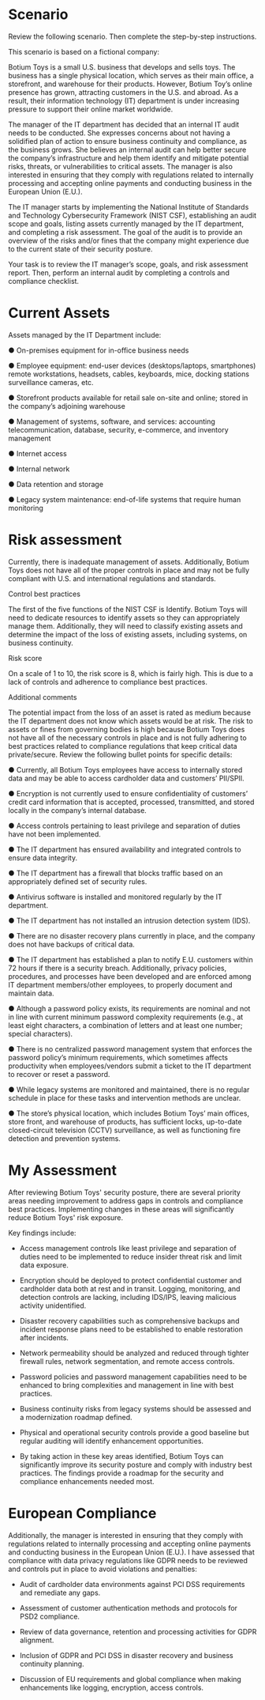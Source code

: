 # Scenario

Review the following scenario. Then complete the step-by-step instructions.

This scenario is based on a fictional company:

Botium Toys is a small U.S. business that develops and sells toys. The business has a single physical location, which serves as their main office, a storefront, and warehouse for their products. However, Botium Toy’s online presence has grown, attracting customers in the U.S. and abroad. As a result, their information technology (IT) department is under increasing pressure to support their online market worldwide. 

The manager of the IT department has decided that an internal IT audit needs to be conducted. She expresses concerns about not having a solidified plan of action to ensure business continuity and compliance, as the business grows. She believes an internal audit can help better secure the company’s infrastructure and help them identify and mitigate potential risks, threats, or vulnerabilities to critical assets. The manager is also interested in ensuring that they comply with regulations related to internally processing and accepting online payments and conducting business in the European Union (E.U.).   

The IT manager starts by implementing the National Institute of Standards and Technology Cybersecurity Framework (NIST CSF), establishing an audit scope and goals, listing assets currently managed by the IT department, and completing a risk assessment. The goal of the audit is to provide an overview of the risks and/or fines that the company might experience due to the current state of their security posture.

Your task is to review the IT manager’s scope, goals, and risk assessment report. Then, perform an internal audit by completing a controls and compliance checklist. 

# Current Assets

Assets managed by the IT Department include:

● On-premises equipment for in-office business needs

● Employee equipment: end-user devices (desktops/laptops, smartphones)
remote workstations, headsets, cables, keyboards, mice, docking stations
surveillance cameras, etc.

● Storefront products available for retail sale on-site and online; stored in the
company’s adjoining warehouse

● Management of systems, software, and services: accounting
telecommunication, database, security, e-commerce, and inventory
management

● Internet access

● Internal network

● Data retention and storage

● Legacy system maintenance: end-of-life systems that require human
monitoring

# Risk assessment

Currently, there is inadequate management of assets. Additionally, Botium Toys does
not have all of the proper controls in place and may not be fully compliant with U.S. and
international regulations and standards.

Control best practices

The first of the five functions of the NIST CSF is Identify. Botium Toys will need to
dedicate resources to identify assets so they can appropriately manage them.
Additionally, they will need to classify existing assets and determine the impact of the
loss of existing assets, including systems, on business continuity.

Risk score

On a scale of 1 to 10, the risk score is 8, which is fairly high. This is due to a lack of
controls and adherence to compliance best practices.

Additional comments

The potential impact from the loss of an asset is rated as medium because the IT
department does not know which assets would be at risk. The risk to assets or fines
from governing bodies is high because Botium Toys does not have all of the necessary
controls in place and is not fully adhering to best practices related to compliance
regulations that keep critical data private/secure. Review the following bullet points for
specific details:

● Currently, all Botium Toys employees have access to internally stored data and
may be able to access cardholder data and customers’ PII/SPII.

● Encryption is not currently used to ensure confidentiality of customers’ credit
card information that is accepted, processed, transmitted, and stored locally in
the company’s internal database.

● Access controls pertaining to least privilege and separation of duties have not
been implemented.

● The IT department has ensured availability and integrated controls to ensure
data integrity.

● The IT department has a firewall that blocks traffic based on an appropriately
defined set of security rules.

● Antivirus software is installed and monitored regularly by the IT department.

● The IT department has not installed an intrusion detection system (IDS).

● There are no disaster recovery plans currently in place, and the company does
not have backups of critical data.

● The IT department has established a plan to notify E.U. customers within 72
hours if there is a security breach. Additionally, privacy policies, procedures, and
processes have been developed and are enforced among IT department
members/other employees, to properly document and maintain data.

● Although a password policy exists, its requirements are nominal and not in line
with current minimum password complexity requirements (e.g., at least eight
characters, a combination of letters and at least one number; special
characters).

● There is no centralized password management system that enforces the
password policy’s minimum requirements, which sometimes affects
productivity when employees/vendors submit a ticket to the IT department to
recover or reset a password.

● While legacy systems are monitored and maintained, there is no regular
schedule in place for these tasks and intervention methods are unclear.

● The store’s physical location, which includes Botium Toys’ main offices, store
front, and warehouse of products, has sufficient locks, up-to-date
closed-circuit television (CCTV) surveillance, as well as functioning fire
detection and prevention systems.



# My Assessment 

After reviewing Botium Toys' security posture, there are several priority areas needing improvement to address gaps in controls and compliance best practices. Implementing changes in these areas will significantly reduce Botium Toys' risk exposure.

Key findings include:

- Access management controls like least privilege and separation of duties need to be implemented to reduce insider threat risk and limit data exposure.

- Encryption should be deployed to protect confidential customer and cardholder data both at rest and in transit.
Logging, monitoring, and detection controls are lacking, including IDS/IPS, leaving malicious activity unidentified.

- Disaster recovery capabilities such as comprehensive backups and incident response plans need to be established to enable restoration after incidents.

- Network permeability should be analyzed and reduced through tighter firewall rules, network segmentation, and remote access controls.

- Password policies and password management capabilities need to be enhanced to bring complexities and management in line with best practices.

- Business continuity risks from legacy systems should be assessed and a modernization roadmap defined.

- Physical and operational security controls provide a good baseline but regular auditing will identify enhancement opportunities.

- By taking action in these key areas identified, Botium Toys can significantly improve its security posture and comply with industry best practices. The findings provide a roadmap for the security and compliance enhancements needed most.

# European Compliance

Additionally, the manager is interested in ensuring that they comply with regulations related to internally processing and accepting online payments and conducting business in the European Union (E.U.). I have assessed that compliance with data privacy regulations like GDPR needs to be reviewed and controls put in place to avoid violations and penalties:

- Audit of cardholder data environments against PCI DSS requirements and remediate any gaps.

- Assessment of customer authentication methods and protocols for PSD2 compliance.

- Review of data governance, retention and processing activities for GDPR alignment.

- Inclusion of GDPR and PCI DSS in disaster recovery and business continuity planning.

- Discussion of EU requirements and global compliance when making enhancements like logging, encryption, access controls.
